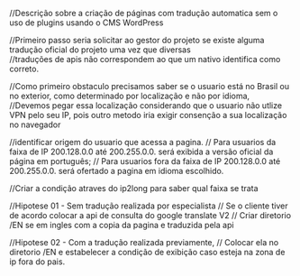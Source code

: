 //Descrição sobre a criação de páginas com tradução automatica sem o uso de plugins usando o CMS WordPress

//Primeiro passo seria solicitar ao gestor do projeto se existe alguma tradução oficial do projeto uma vez que diversas <br>
//traduções de apis não correspondem ao que um nativo identifica como correto.<br>


//Como primeiro obstaculo precisamos saber se o usuario está no Brasil ou no exterior, como determinado por localização e não por idioma, <br>
//Devemos pegar essa localização considerando que o usuario não utlize VPN pelo seu IP, pois outro metodo iria exigir consenção a sua localização no navegador

//identificar origem do usuario que acessa a pagina. 
// Para usuarios da faixa de IP 200.128.0.0 até 200.255.0.0. será exibida a versão oficial da página em português; 
// Para usuarios fora da faixa de IP 200.128.0.0 até 200.255.0.0. será ofertado a pagina em idioma escolhido. 

//Criar a condição atraves do ip2long para saber qual faixa se trata 

//Hipotese 01 - Sem tradução realizada por especialista
// Se o cliente tiver de acordo colocar a api de consulta do google translate V2 
// Criar diretorio /EN se em ingles com a copia da pagina e traduzida pela api 

//Hipotese 02 - Com a tradução realizada previamente, 
// Colocar ela no diretorio /EN e estabelecer a condição de exibição caso esteja na zona de ip fora do pais. 
